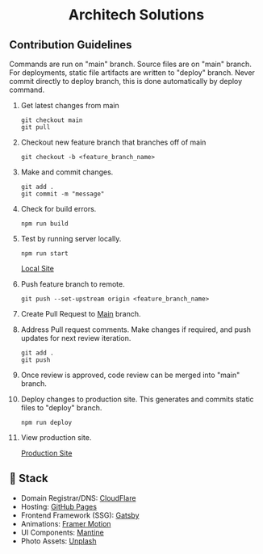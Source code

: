 <h1 align="center">Architech Solutions</h1>

## Contribution Guidelines

Commands are run on "main" branch. Source files are on "main" branch. For deployments, static file artifacts are written to "deploy" branch. Never commit directly to deploy branch, this is done automatically by deploy command.

1. Get latest changes from main

    ```shell
    git checkout main
    git pull
    ```

2. Checkout new feature branch that branches off of main

    ```shell
    git checkout -b <feature_branch_name>
    ```

3. Make and commit changes.

    ```shell
    git add .
    git commit -m "message"
    ```

4. Check for build errors.

    ```shell
    npm run build
    ```

5. Test by running server locally.

    ```shell
    npm run start
    ```

    [Local Site](http://localhost:8000)


4. Push feature branch to remote.

    ```shell
    git push --set-upstream origin <feature_branch_name>
    ```

5. Create Pull Request to [Main](https://github.com/byue/byue.github.io/tree/main) branch.

6. Address Pull request comments. Make changes if required, and push updates for next review iteration.

    ```shell
    git add .
    git push
    ```

7. Once review is approved, code review can be merged into "main" branch.

8. Deploy changes to production site. This generates and commits static files to "deploy" branch.

    ```shell
    npm run deploy
    ```

9. View production site.

    [Production Site](https://www.architech-solutions.com)

## 🥪 Stack
- Domain Registrar/DNS: [CloudFlare](https://www.cloudflare.com/)
- Hosting: [GitHub Pages](https://pages.github.com/)
- Frontend Framework (SSG): [Gatsby](https://www.gatsbyjs.com/)
- Animations: [Framer Motion](https://www.framer.com/motion/introduction/)
- UI Components: [Mantine](https://mantine.dev/guides/gatsby/)
- Photo Assets: [Unplash](https://unsplash.com/)